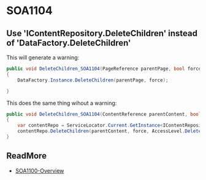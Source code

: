 # SOA1104

## Use 'IContentRepository.DeleteChildren' instead of 'DataFactory.DeleteChildren'

This will generate a warning:

```C#
public void DeleteChildren_SOA1104(PageReference parentPage, bool force)
{
	DataFactory.Instance.DeleteChildren(parentPage, force);

}
```

This does the same thing wihout a warning:

```C#
public void DeleteChildren_SOA1104(ContentReference parentContent, bool force)
{
	var contentRepo = ServiceLocator.Current.GetInstance<IContentRepository>();
	contentRepo.DeleteChildren(parentContent, force, AccessLevel.Delete);
}
```

## ReadMore

- [SOA1100-Overview](https://github.com/Stekeblad/stekeblad.optimizely.analyzers/blob/master/doc/Analyzers/SOA1100-Overview.md)
